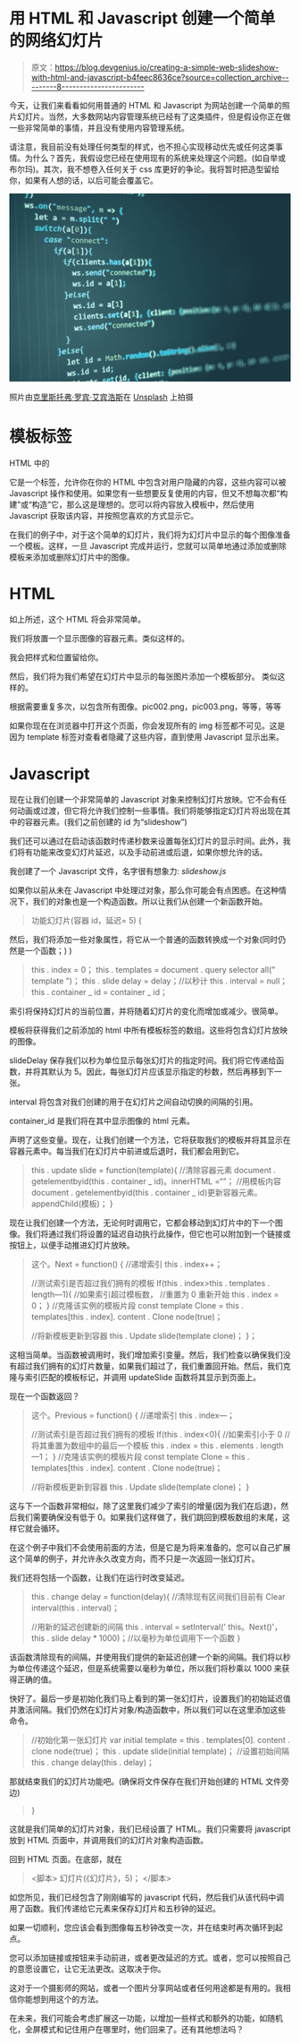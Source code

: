 # 用 HTML 和 Javascript 创建一个简单的网络幻灯片

> 原文：<https://blog.devgenius.io/creating-a-simple-web-slideshow-with-html-and-javascript-b4feec8636ce?source=collection_archive---------8----------------------->

今天，让我们来看看如何用普通的 HTML 和 Javascript 为网站创建一个简单的照片幻灯片。当然，大多数网站内容管理系统已经有了这类插件，但是假设你正在做一些非常简单的事情，并且没有使用内容管理系统。

请注意，我目前没有处理任何类型的样式，也不担心实现移动优先或任何这类事情。为什么？首先，我假设您已经在使用现有的系统来处理这个问题。(如自举或布尔玛)。其次，我不想卷入任何关于 css 库更好的争论。我将暂时把造型留给你，如果有人想的话，以后可能会覆盖它。

![](img/01240adb77f192ac118772f83b538018.png)

照片由[克里斯托弗·罗宾·艾宾浩斯](https://unsplash.com/@cebbbinghaus?utm_source=medium&utm_medium=referral)在 [Unsplash](https://unsplash.com?utm_source=medium&utm_medium=referral) 上拍摄

# **模板标签**

HTML 中的<template></template>

它是一个标签，允许你在你的 HTML 中包含对用户隐藏的内容，这些内容可以被 Javascript 操作和使用。如果您有一些想要反复使用的内容，但又不想每次都“构建”或“构造”它，那么这是理想的。您可以将内容放入模板中，然后使用 Javascript 获取该内容，并按照您喜欢的方式显示它。

在我们的例子中，对于这个简单的幻灯片，我们将为幻灯片中显示的每个图像准备一个模板。这样，一旦 Javascript 完成并运行，您就可以简单地通过添加或删除模板来添加或删除幻灯片中的图像。

# **HTML**

如上所述，这个 HTML 将会非常简单。

我们将放置一个显示图像的容器元素。类似这样的。

我会把样式和位置留给你。

然后，我们将为我们希望在幻灯片中显示的每张图片添加一个模板部分。
类似这样的。

> <template></template>

根据需要重复多次，以包含所有图像。pic002.png，pic003.png，等等，等等

如果你现在在浏览器中打开这个页面，你会发现所有的 img 标签都不可见。这是因为 template 标签对查看者隐藏了这些内容，直到使用 Javascript 显示出来。

# **Javascript**

现在让我们创建一个非常简单的 Javascript 对象来控制幻灯片放映。它不会有任何动画或过渡，但它将允许我们控制一些事情。我们将能够指定幻灯片将出现在其中的容器元素。(我们之前创建的 id 为“slideshow”)

我们还可以通过在启动该函数时传递秒数来设置每张幻灯片的显示时间。此外，我们将有功能来改变幻灯片延迟，以及手动前进或后退，如果你想允许的话。

我创建了一个 Javascript 文件，名字很有想象力: *slideshow.js*

如果你以前从未在 Javascript 中处理过对象，那么你可能会有点困惑。在这种情况下，我们的对象也是一个构造函数。所以让我们从创建一个新函数开始。

> 功能幻灯片(容器 id，延迟= 5) {

然后，我们将添加一些对象属性，将它从一个普通的函数转换成一个对象(同时仍然是一个函数；) )

> this . index = 0；
> this . templates = document . query selector all(" template ")；
> this . slide delay = delay；//以秒计
> this . interval = null；
> this . container _ id = container _ id；

索引将保持幻灯片的当前位置，并将随着幻灯片的变化而增加或减少。很简单。

模板将获得我们之前添加的 html 中所有模板标签的数组。这些将包含幻灯片放映的图像。

slideDelay 保存我们以秒为单位显示每张幻灯片的指定时间。我们将它传递给函数，并将其默认为 5。因此，每张幻灯片应该显示指定的秒数，然后再移到下一张。

interval 将包含对我们创建的用于在幻灯片之间自动切换的间隔的引用。

container_id 是我们将在其中显示图像的 html 元素。

声明了这些变量。现在，让我们创建一个方法，它将获取我们的模板并将其显示在容器元素中。每当我们在幻灯片中前进或后退时，我们都会用到它。

> this . update slide = function(template){
> //清除容器元素
> document . getelementbyid(this . container _ id)。innerHTML =“”；
> //用模板内容
> document . getelementbyid(this . container _ id)更新容器元素。appendChild(模板)；
> }

现在让我们创建一个方法，无论何时调用它，它都会移动到幻灯片中的下一个图像。我们将通过我们将设置的延迟自动执行此操作，但它也可以附加到一个链接或按钮上，以便手动推进幻灯片放映。

> 这个。Next = function() {
> //递增索引
> this . index++；
> 
> //测试索引是否超过我们拥有的模板
> If(this . index>this . templates . length—1){
> //如果索引超过模板数，
> //重置为 0 重新开始
> this . index = 0；
> }
> //克隆该实例的模板片段
> const template Clone = this . templates[this . index]. content . Clone node(true)；
> 
> //将新模板更新到容器
> this . Update slide(template clone)；
> }；

这相当简单。当函数被调用时，我们增加索引变量。然后，我们检查以确保我们没有超过我们拥有的幻灯片数量，如果我们超过了，我们重置回开始。然后，我们克隆与索引匹配的模板标记，并调用 updateSlide 函数将其显示到页面上。

现在一个函数返回？

> 这个。Previous = function() {
> //递增索引
> this . index—；
> 
> //测试索引是否超过我们拥有的模板
> If(this . index<0){
> //如果索引小于 0
> //将其重置为数组中的最后一个模板
> this . index = this . elements . length—1；
> }
> //克隆该实例的模板片段
> const template Clone = this . templates[this . index]. content . Clone node(true)；
> 
> //将新模板更新到容器
> this . Update slide(template clone)；
> }

这与下一个函数非常相似，除了这里我们减少了索引的增量(因为我们在后退)，然后我们需要确保没有低于 0。如果我们这样做了，我们跳回到模板数组的末尾，这样它就会循环。

在这个例子中我们不会使用前面的方法，但是它是为将来准备的。您可以自己扩展这个简单的例子，并允许永久改变方向，而不只是一次返回一张幻灯片。

我们还将包括一个函数，让我们在运行时改变延迟。

> this . change delay = function(delay){
> //清除现有区间我们目前有
> Clear interval(this . interval)；
> 
> //用新的延迟创建新的间隔
> this . interval = setInterval(' this。Next()'，this . slide delay * 1000)；//以毫秒为单位调用下一个函数
> }

该函数清除现有的间隔，并使用我们提供的新延迟创建一个新的间隔。我们将以秒为单位传递这个延迟，但是系统需要以毫秒为单位，所以我们将秒乘以 1000 来获得正确的值。

快好了。最后一步是初始化我们马上看到的第一张幻灯片，设置我们的初始延迟值并激活间隔。我们仍然在幻灯片对象/构造函数中，所以我们可以在这里添加这些命令。

> //初始化第一张幻灯片
> var initial template = this . templates[0]. content . clone node(true)；
> this . update slide(initial template)；
> //设置初始间隔
> this . change delay(this . delay)；

那就结束我们的幻灯片功能吧。(确保将文件保存在我们开始创建的 HTML 文件旁边)

> }

这就是我们简单的幻灯片对象，我们已经设置了 HTML。我们只需要将 javascript 放到 HTML 页面中，并调用我们的幻灯片对象构造函数。

回到 HTML 页面。在底部，就在

> <脚本>
> 幻灯片(《幻灯片》，5)；
> </脚本>

如您所见，我们已经包含了刚刚编写的 javascript 代码，然后我们从该代码中调用了函数。我们传递给它元素来保存幻灯片和五秒钟的延迟。

如果一切顺利，您应该会看到图像每五秒钟改变一次，并在结束时再次循环到起点。

您可以添加链接或按钮来手动前进，或者更改延迟的方式。或者，您可以按照自己的意愿设置它，让它无法更改。这取决于你。

这对于一个摄影师的网站，或者一个图片分享网站或者任何用途都是有用的。我相信你能想到用这个的方法。

在未来，我们可能会考虑扩展这一功能，以增加一些样式和额外的功能，如随机化，全屏模式和记住用户在哪里时，他们回来了。还有其他想法吗？
